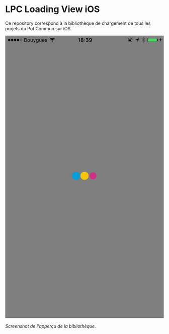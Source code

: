 # LPC Loading View iOS

Ce repository correspond à la bibliothèque de chargement de tous les projets du Pot Commun sur iOS.

![image](./LPC_Loading_View_Demo.jpg)

*Screenshot de l'apperçu de la bibliothèque.*